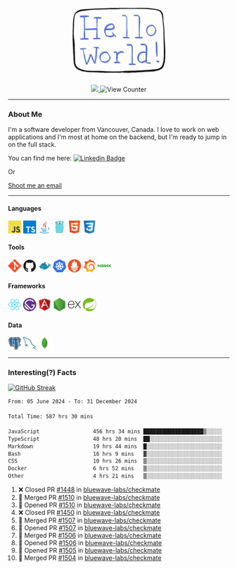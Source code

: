 <div align="center">
    <img src="./img/hello_world.webp" height="200px" width="">
    <div>
        <a href="https://www.linkedin.com/in/ajhollid">
            <img src="https://img.shields.io/badge/LinkedIn-blue"/>
        </a>
        <img src="https://komarev.com/ghpvc/?username=ajhollid&color=yellow" alt="View Counter">
    </div>
</div>

---

### About Me

I'm a software developer from Vancouver, Canada. I love to work on web applications and I'm most at home on the backend, but I'm ready to jump in on the full stack.

You can find me here: [![Linkedin Badge](https://img.shields.io/badge/-ajhollid-blue?style=flat&logo=Linkedin&logoColor=white)](https://www.linkedin.com/in/ajhollid)

Or

[Shoot me an email](mailto:ajhollid@gmail.com)

---

#### Languages

<div>
    <img src="./img/devicons/javascript-original.svg" width=30 height=30 alt="JavaScript">
    <img src="/img/devicons/typescript-original.svg" width=30 height=30 alt="TypeScript">
    <img src="./img/devicons/java-original.svg" width=30 height=30 alt="Java">
    <img src="./img/devicons/go-original.svg" width=30 height=30 alt="Golang">
    <img src="./img/devicons/html5-original.svg" width=30 height=30 alt="HTML 5">
    <img src="./img/devicons/css3-original.svg" width=30 height=30 alt="CSS 3">
</div>

#### Tools

<div>
    <img src="./img/devicons/git-original.svg" width=30 height=30 alt="Git">
    <img src="./img/devicons/github-original.svg" width=30 height=30 alt="Github">
    <img src="./img/devicons/docker-original.svg" width=30 
    height=30 alt="Docker">
    <img src="./img/devicons/kubernetes-original.svg" width=30 height=30 alt="K8">
    <img src="./img/devicons/prometheus-original.svg" width=30 height=30 alt="Prometheus">
    <img src="./img/devicons/grafana-original.svg" width=30 height=30 alt="Grafana">
    <img src="./img/devicons/nginx-original.svg" width=30 height=30 alt="Nginx">
</div>

#### Frameworks

<div>
    <img src="./img/devicons/react-original.svg" width=30 height=30 alt="React">
    <img src="./img/devicons/gatsby-original.svg" width=30 height=30 alt="Gatsby">
    <img src="./img/devicons/angularjs-original.svg" width=30 height=30 alt="AngularJS">
    <img src="./img/devicons/nodejs-original.svg" width=30 height=30 alt="NodeJS">
    <img src="./img/devicons/express-original.svg" width=30 height=30 alt="Express">
    <img src="./img/devicons/spring-original.svg" width=30 height=30 alt="Spring">
</div>

#### Data

<div>
    <img src="./img/devicons/postgresql-original.svg" width=30 height=30 alt="Postgresql">
    <img src="./img/devicons/mysql-original.svg" width=30 height=30 alt="Mysql">
    <img src="./img/devicons/mongodb-original.svg" width=30 height=30 alt="MongoDB">
</div>

---

### Interesting(?) Facts

[![GitHub Streak](http://github-readme-streak-stats.herokuapp.com?user=ajhollid)](https://git.io/streak-stats)

 <!--START_SECTION:waka-->

```txt
From: 05 June 2024 - To: 31 December 2024

Total Time: 587 hrs 30 mins

JavaScript                 456 hrs 34 mins ███████████████████▒░░░░░   77.14 %
TypeScript                 48 hrs 20 mins  ██░░░░░░░░░░░░░░░░░░░░░░░   08.17 %
Markdown                   19 hrs 44 mins  █░░░░░░░░░░░░░░░░░░░░░░░░   03.34 %
Bash                       16 hrs 9 mins   ▓░░░░░░░░░░░░░░░░░░░░░░░░   02.73 %
CSS                        10 hrs 26 mins  ▒░░░░░░░░░░░░░░░░░░░░░░░░   01.76 %
Docker                     6 hrs 52 mins   ▒░░░░░░░░░░░░░░░░░░░░░░░░   01.16 %
Other                      4 hrs 21 mins   ▒░░░░░░░░░░░░░░░░░░░░░░░░   00.74 %
```

<!--END_SECTION:waka-->


<!--START_SECTION:activity-->
1. ❌ Closed PR [#1448](https://github.com/bluewave-labs/checkmate/pull/1448) in [bluewave-labs/checkmate](https://github.com/bluewave-labs/checkmate)
2. 🎉 Merged PR [#1510](https://github.com/bluewave-labs/checkmate/pull/1510) in [bluewave-labs/checkmate](https://github.com/bluewave-labs/checkmate)
3. 💪 Opened PR [#1510](https://github.com/bluewave-labs/checkmate/pull/1510) in [bluewave-labs/checkmate](https://github.com/bluewave-labs/checkmate)
4. ❌ Closed PR [#1450](https://github.com/bluewave-labs/checkmate/pull/1450) in [bluewave-labs/checkmate](https://github.com/bluewave-labs/checkmate)
5. 🎉 Merged PR [#1507](https://github.com/bluewave-labs/checkmate/pull/1507) in [bluewave-labs/checkmate](https://github.com/bluewave-labs/checkmate)
6. 💪 Opened PR [#1507](https://github.com/bluewave-labs/checkmate/pull/1507) in [bluewave-labs/checkmate](https://github.com/bluewave-labs/checkmate)
7. 🎉 Merged PR [#1506](https://github.com/bluewave-labs/checkmate/pull/1506) in [bluewave-labs/checkmate](https://github.com/bluewave-labs/checkmate)
8. 💪 Opened PR [#1506](https://github.com/bluewave-labs/checkmate/pull/1506) in [bluewave-labs/checkmate](https://github.com/bluewave-labs/checkmate)
9. 💪 Opened PR [#1505](https://github.com/bluewave-labs/checkmate/pull/1505) in [bluewave-labs/checkmate](https://github.com/bluewave-labs/checkmate)
10. 🎉 Merged PR [#1504](https://github.com/bluewave-labs/checkmate/pull/1504) in [bluewave-labs/checkmate](https://github.com/bluewave-labs/checkmate)
<!--END_SECTION:activity-->
